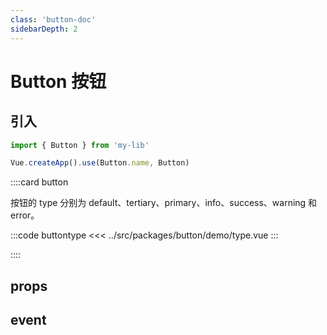 ```yaml
---
class: 'button-doc'
sidebarDepth: 2
---
```

# Button 按钮

## 引入

```javascript
import { Button } from 'my-lib'

Vue.createApp().use(Button.name, Button)
```

::::card button

按钮的 type 分别为 default、tertiary、primary、info、success、warning 和 error。

:::code buttontype
<<< ../src/packages/button/demo/type.vue
:::

::::
## props

## event
